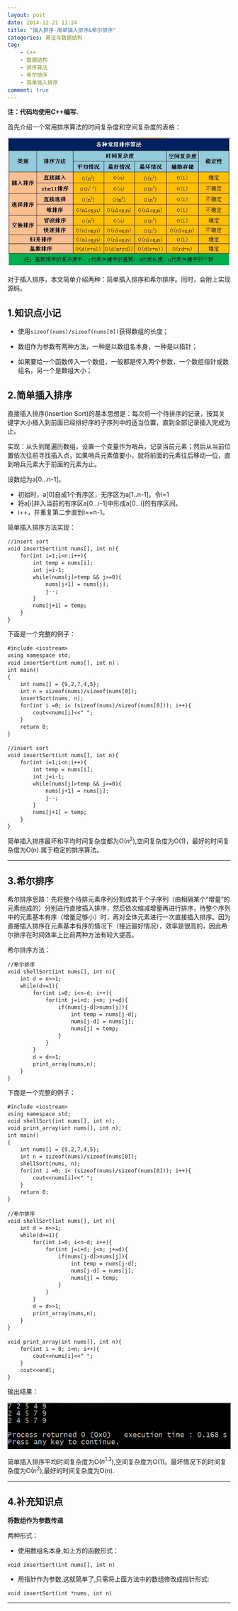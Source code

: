 ```yaml
---
layout: post
date: 2014-12-21 11:24
title: "插入排序-简单插入排序&希尔排序"
categories: 算法与数据结构
tag: 
	- C++
	- 数据结构
	- 排序算法
	- 希尔排序
	- 简单插入排序
comment: true
---
```


**注：代码均使用C++编写.**

首先介绍一个常用排序算法的时间复杂度和空间复杂度的表格：

![](/assets/articleImg/2014-12-21-performances-of-sort-algs.png)

<!--more-->

对于插入排序，本文简单介绍两种：简单插入排序和希尔排序。同时，会附上实现源码。

## 1.知识点小记

- 使用`sizeof(nums)/sizeof(nums[0])`获得数组的长度；

- 数组作为参数有两种方法，一种是以数组名本身，一种是以指针；

- 如果要给一个函数传入一个数组，一般都是传入两个参数，一个数组指针或数组名，另一个是数组大小；


## 2.简单插入排序


直接插入排序(Insertion Sort)的基本思想是：每次将一个待排序的记录，按其关键字大小插入到前面已经排好序的子序列中的适当位置，直到全部记录插入完成为止。

实现：从头到尾遍历数组，设置一个变量作为哨兵，记录当前元素；然后从当前位置依次往前寻找插入点，如果哨兵元素值要小，就将前面的元素往后移动一位，直到哨兵元素大于前面的元素为止。

设数组为a[0…n-1]。

- 初始时，a[0]自成1个有序区，无序区为a[1..n-1]。令i=1
- 将a[i]并入当前的有序区a[0…i-1]中形成a[0…i]的有序区间。
- i++，并重复第二步直到i==n-1。

简单插入排序方法实现：

```
//insert sort
void insertSort(int nums[], int n){
    for(int i=1;i<n;i++){
        int temp = nums[i];
        int j=i-1;
        while(nums[j]>temp && j>=0){
            nums[j+1] = nums[j];
            j--;
        }
        nums[j+1] = temp;
    }
}
```


下面是一个完整的例子：

```
#include <iostream>
using namespace std;
void insertSort(int nums[], int n)；
int main()
{
    int nums[] = {9,2,7,4,5};
    int n = sizeof(nums)/sizeof(nums[0]);
    insertSort(nums, n);
    for(int i =0; i< (sizeof(nums)/sizeof(nums[0])); i++){
        cout<<nums[i]<<" ";
    }
    return 0;
}

//insert sort
void insertSort(int nums[], int n){
    for(int i=1;i<n;i++){
        int temp = nums[i];
        int j=i-1;
        while(nums[j]>temp && j>=0){
            nums[j+1] = nums[j];
            j--;
        }
        nums[j+1] = temp;
    }
}
```

简单插入排序最坏和平均时间复杂度都为O($n^2$),空间复杂度为O(1)，最好的时间复杂度为O(n).属于稳定的排序算法。

---

## 3.希尔排序


希尔排序思路：先将整个待排元素序列分割成若干个子序列（由相隔某个“增量”的元素组成的）分别进行直接插入排序，然后依次缩减增量再进行排序，待整个序列中的元素基本有序（增量足够小）时，再对全体元素进行一次直接插入排序。因为直接插入排序在元素基本有序的情况下（接近最好情况），效率是很高的，因此希尔排序在时间效率上比前两种方法有较大提高。

希尔排序方法：

```
//希尔排序
void shellSort(int nums[], int n){
    int d = n>>1;
    while(d>=1){
        for(int i=0; i<n-d; i++){
            for(int j=i+d; j<n; j+=d){
                if(nums[j-d]>nums[j]){
                    int temp = nums[j-d];
                    nums[j-d] = nums[j];
                    nums[j] = temp;
                }
            }
        }
        d = d>>1;
        print_array(nums,n);
    }
}
```

下面是一个完整的例子：

```
#include <iostream>
using namespace std;
void shellSort(int nums[], int n);
void print_array(int nums[], int n);
int main()
{
    int nums[] = {9,2,7,4,5};
    int n = sizeof(nums)/sizeof(nums[0]);
    shellSort(nums, n);
    for(int i =0; i< (sizeof(nums)/sizeof(nums[0])); i++){
        cout<<nums[i]<<" ";
    }
    return 0;
}

//希尔排序
void shellSort(int nums[], int n){
    int d = n>>1;
    while(d>=1){
        for(int i=0; i<n-d; i++){
            for(int j=i+d; j<n; j+=d){
                if(nums[j-d]>nums[j]){
                    int temp = nums[j-d];
                    nums[j-d] = nums[j];
                    nums[j] = temp;
                }
            }
        }
        d = d>>1;
        print_array(nums,n);
    }
}

void print_array(int nums[], int n){
    for(int i = 0; i<n; i++){
        cout<<nums[i]<<" ";
    }
    cout<<endl;
}
```

输出结果：

![](/assets/articleImg/2014-12-21-insert-sort.png)

简单插入排序平均时间复杂度为O($n^{1.3}$),空间复杂度为O(1)。最坏情况下的时间复杂度为O($n^2$),最好的时间复杂度为O(n).

---

## 4.补充知识点


**将数组作为参数传递**

两种形式：

- 使用数组名本身,如上方的函数形式：

```
void insertSort(int nums[], int n)
```

- 用指针作为参数,这就简单了,只需将上面方法中的数组修改成指针形式:


```
void insertSort(int *nums, int n)
```

---

